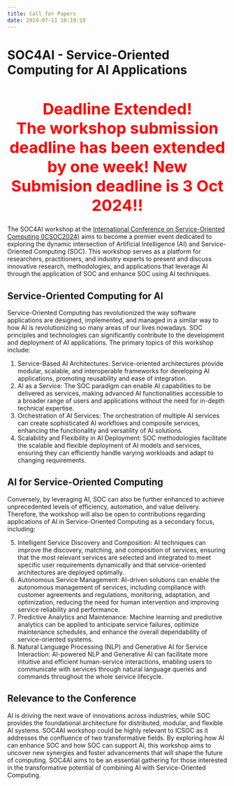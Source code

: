 ```yaml
---
title: Call for Papers
date: 2024-07-11 10:19:19
---
```

# SOC4AI - Service-Oriented Computing for AI Applications

<h1 style="color: red; font-size: 36px; text-align: center;">
  Deadline Extended! <br/>
  The workshop submission deadline has been extended by one week! <br\>
  New Submision deadline is 3 Oct 2024!!
</h1>

The SOC4AI workshop at the [International Conference on Service-Oriented Computing (ICSOC2024)](https://icsoc2024.redcad.tn/) aims to become a premier event dedicated to exploring the dynamic intersection of Artificial Intelligence (AI) and Service-Oriented Computing (SOC). This workshop serves as a platform for researchers, practitioners, and industry experts to present and discuss innovative research, methodologies, and applications that leverage AI through the application of SOC and enhance SOC using AI techniques.

## Service-Oriented Computing for AI

Service-Oriented Computing has revolutionized the way software applications are designed, implemented, and managed in a similar way to how AI is revolutionizing so many areas of our lives nowadays. SOC principles and technologies can significantly contribute to the development and deployment of AI applications. The primary topics of this workshop include:

1.	Service-Based AI Architectures: Service-oriented architectures provide modular, scalable, and interoperable frameworks for developing AI applications, promoting reusability and ease of integration.
2.	AI as a Service: The SOC paradigm can enable AI capabilities to be delivered as services, making advanced AI functionalities accessible to a broader range of users and applications without the need for in-depth technical expertise.
3.	Orchestration of AI Services: The orchestration of multiple AI services can create sophisticated AI workflows and composite services, enhancing the functionality and versatility of AI solutions.
4.	Scalability and Flexibility in AI Deployment: SOC methodologies facilitate the scalable and flexible deployment of AI models and services, ensuring they can efficiently handle varying workloads and adapt to changing requirements.

## AI for Service-Oriented Computing

Conversely, by leveraging AI, SOC can also be further enhanced to achieve unprecedented levels of efficiency, automation, and value delivery.  Therefore, the workshop will also be open to contributions regarding applications of AI in Service-Oriented Computing as a secondary focus, including:

5.	Intelligent Service Discovery and Composition: AI techniques can improve the discovery, matching, and composition of services, ensuring that the most relevant services are selected and integrated to meet specific user requirements dynamically and that service-oriented architectures are deployed optimally.
6.	Autonomous Service Management: AI-driven solutions can enable the autonomous management of services, including compliance with customer agreements and regulations, monitoring, adaptation, and optimization, reducing the need for human intervention and improving service reliability and performance.
7.	Predictive Analytics and Maintenance: Machine learning and predictive analytics can be applied to anticipate service failures, optimize maintenance schedules, and enhance the overall dependability of service-oriented systems.
8.	Natural Language Processing (NLP) and Generative AI for Service Interaction: AI-powered NLP and Generative AI can facilitate more intuitive and efficient human-service interactions, enabling users to communicate with services through natural language queries and commands throughout the whole service lifecycle.

## Relevance to the Conference

AI is driving the next wave of innovations across industries, while SOC provides the foundational architecture for distributed, modular, and flexible AI systems. SOC4AI workshop could be highly relevant to ICSOC as it addresses the confluence of two transformative fields. By exploring how AI can enhance SOC and how SOC can support AI, this workshop aims to uncover new synergies and foster advancements that will shape the future of computing.
SOC4AI aims to be an essential gathering for those interested in the transformative potential of combining AI with Service-Oriented Computing.
